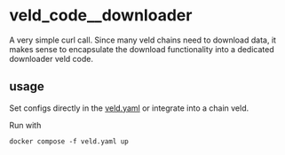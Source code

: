 # veld_code__downloader

A very simple curl call. Since many veld chains need to download data, it makes sense to encapsulate
the download functionality into a dedicated downloader veld code.

## usage

Set configs directly in the [veld.yaml](veld.yaml) or integrate into a chain veld.

Run with 
```
docker compose -f veld.yaml up
```

